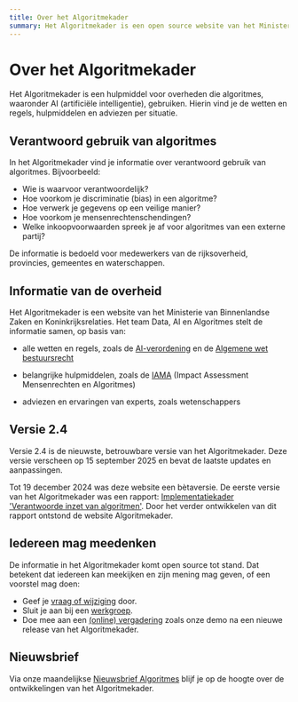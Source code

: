 ```yaml
---
title: Over het Algoritmekader
summary: Het Algoritmekader is een open source website van het Ministerie van Binnenlandse Zaken, met alle regels voor overheden die algoritmes gebruiken.
---
```

# Over het Algoritmekader
Het Algoritmekader is een hulpmiddel voor overheden die algoritmes, waaronder AI (artificiële intelligentie), gebruiken. Hierin vind je de wetten en regels, hulpmiddelen en adviezen per situatie.

## Verantwoord gebruik van algoritmes
In het Algoritmekader vind je informatie over verantwoord gebruik van algoritmes. Bijvoorbeeld:

- Wie is waarvoor verantwoordelijk?
- Hoe voorkom je discriminatie (bias) in een algoritme?
- Hoe verwerk je gegevens op een veilige manier?
- Hoe voorkom je mensenrechtenschendingen?
- Welke inkoopvoorwaarden spreek je af voor algoritmes van een externe partij?

De informatie is bedoeld voor medewerkers van de rijksoverheid, provincies, gemeentes en waterschappen.

## Informatie van de overheid
Het Algoritmekader is een website van het Ministerie van Binnenlandse Zaken en Koninkrijksrelaties. Het team Data, AI en Algoritmes stelt de informatie samen, op basis van:

- alle wetten en regels, zoals de [AI-verordening](https://eur-lex.europa.eu/legal-content/NL/TXT/?uri=CELEX%3A32024R1689&qid=1723226664277) en de [Algemene wet bestuursrecht](https://wetten.overheid.nl/BWBR0005537/2022-11-01/1)

- belangrijke hulpmiddelen, zoals de [IAMA](https://www.rijksoverheid.nl/documenten/rapporten/2021/02/25/impact-assessment-mensenrechten-en-algoritmes) (Impact Assessment Mensenrechten en Algoritmes)
- adviezen en ervaringen van experts, zoals wetenschappers

## Versie 2.4
Versie 2.4 is de nieuwste, betrouwbare versie van het Algoritmekader. Deze versie verscheen op 15 september 2025 en bevat de laatste updates en aanpassingen.

Tot 19 december 2024 was deze website een bètaversie. De eerste versie van het Algoritmekader was een rapport: [Implementatiekader 'Verantwoorde inzet van algoritmen'](https://www.rijksoverheid.nl/documenten/rapporten/2023/06/30/implementatiekader-verantwoorde-inzet-van-algoritmen). Door het verder ontwikkelen van dit rapport ontstond de website Algoritmekader.

## Iedereen mag meedenken
De informatie in het Algoritmekader komt open source tot stand. Dat betekent dat iedereen kan meekijken en zijn mening mag geven, of een voorstel mag doen:

- Geef je [vraag of wijziging](CONTRIBUTING.md) door.
- Sluit je aan bij een [werkgroep](https://aienalgoritmes.pleio.nl/).
- Doe mee aan een [(online) vergadering](https://aienalgoritmes.pleio.nl/events) zoals onze demo na een nieuwe release van het Algoritmekader.

## Nieuwsbrief
Via onze maandelijkse [Nieuwsbrief Algoritmes](https://algoritmeregister.email-provider.eu/memberforms/subscribe/standalone/form/?a=1pjwwoyxrs&l=vdfr1sbovb) blijf je op de hoogte over de ontwikkelingen van het Algoritmekader.
